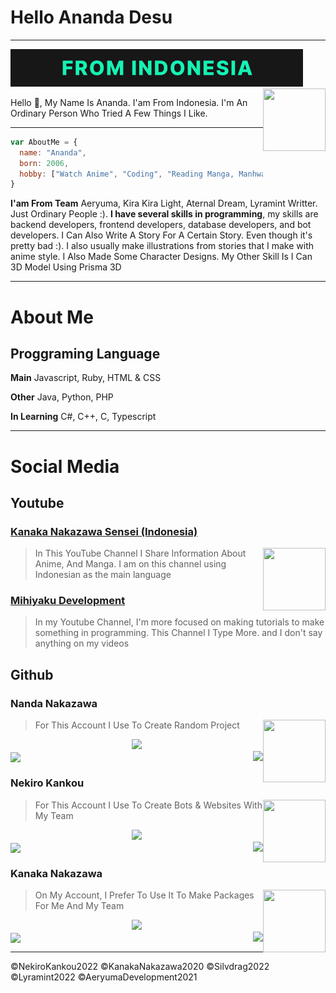 # Hello Ananda Desu

-------------------

<img src="https://raw.githubusercontent.com/NandaNakazawa/NandaNakazawa/main/assets/standard.gif">

<img align="right" width="100" height="100" src="https://avatars.githubusercontent.com/NandaNakazawa">

Hello 👋, My Name Is Ananda. I'am From Indonesia. I'm An Ordinary Person Who Tried A Few Things I Like.

-------------------

```js
var AboutMe = {
  name: "Ananda",
  born: 2006,
  hobby: ["Watch Anime", "Coding", "Reading Manga, Manhwa and Manhua", "Writing story", "Creating 3D Models"]
}
```

**I'am From Team** Aeryuma, Kira Kira Light, Aternal Dream, Lyramint Writter. Just Ordinary People :). **I have several skills in programming**, my skills are backend developers, frontend developers, database developers, and bot developers. I Can Also Write A Story For A Certain Story. Even though it's pretty bad :). I also usually make illustrations from stories that I make with anime style. I Also Made Some Character Designs. My Other Skill Is I Can 3D Model Using Prisma 3D

------------

# About Me

## Proggraming Language

**Main**
Javascript, Ruby, HTML & CSS

**Other**
Java, Python, PHP

**In Learning**
C#, C++, C, Typescript

------------

# Social Media

## Youtube

### [Kanaka Nakazawa Sensei (Indonesia)](https://youtube.com/c/KanakaNakazawaSensei)

<img align="right" width="100" height="100" src="https://yt3.ggpht.com/_feymCNPo1ts-KzNRoz6RI4ldM_wbo1SKeA1KT8zz0cppvbixHjmCixs6tkt1-WuIitboC7E=s900-c-k-c0x00ffffff-no-rj">

> In This YouTube Channel I Share Information About Anime, And Manga. I am on this channel using Indonesian as the main language

### [Mihiyaku Development](https://youtube.com)

> In my Youtube Channel, I'm more focused on making tutorials to make something in programming. This Channel I Type More. and I don't say anything on my videos


## Github

### Nanda Nakazawa

<img align="right" width="100" height="100" src="https://avatars.githubusercontent.com/NandaNakazawa">

> For This Account I Use To Create Random Project

<div align="center"><img src="https://github-profile-trophy.vercel.app/?username=NandaNakazawa&theme=dracula&count_private=true"></div>
<img align="right" src="https://github-readme-stats.vercel.app/api/top-langs/?username=NandaNakazawa&theme=tokyonight&hide=batchfile&langs_count=10">
<img align="center" src="https://github-readme-stats.vercel.app/api?username=NandaNakazawa&bg_color=30,000428,004e92&title_color=fff&text_color=fff">

### Nekiro Kankou

<img align="right" width="100" height="100" src="https://avatars.githubusercontent.com/NekiroKankou">

> For This Account I Use To Create Bots & Websites With My Team

<div align="center"><img src="https://github-profile-trophy.vercel.app/?username=NekiroKankou&theme=dracula&count_private=true"></div>
<img align="right" src="https://github-readme-stats.vercel.app/api/top-langs/?username=NekiroKankou&theme=tokyonight&hide=batchfile&langs_count=10">
<img align="center" src="https://github-readme-stats.vercel.app/api?username=NekiroKankou&bg_color=30,000428,004e92&title_color=fff&text_color=fff">

### Kanaka Nakazawa

<img align="right" width="100" height="100" src="https://avatars.githubusercontent.com/KanakaNakazawa">

> On My Account, I Prefer To Use It To Make Packages For Me And My Team

<div align="center"><img src="https://github-profile-trophy.vercel.app/?username=KanakaNakazawa&theme=dracula&count_private=true"></div>
<img align="right" src="https://github-readme-stats.vercel.app/api/top-langs/?username=KanakaNakazawa&theme=tokyonight&hide=batchfile&langs_count=10">
<img align="center" src="https://github-readme-stats.vercel.app/api?username=KanakaNakazawa&bg_color=30,000428,004e92&title_color=fff&text_color=fff">

------------

©NekiroKankou2022 ©KanakaNakazawa2020 ©Silvdrag2022 ©Lyramint2022 ©AeryumaDevelopment2021
